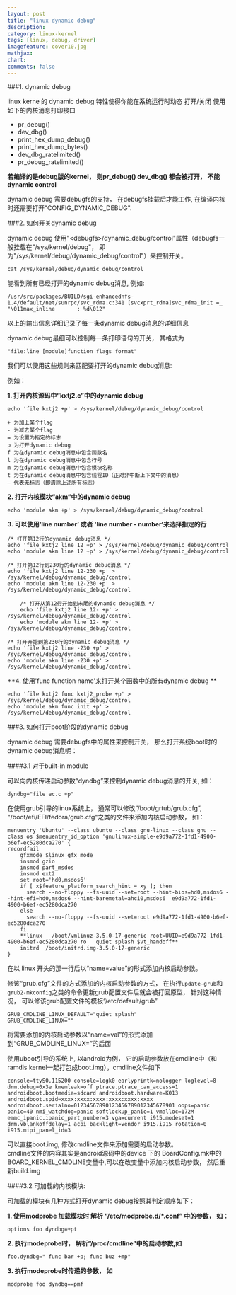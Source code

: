 ```yaml
---
layout: post
title: "linux dynamic debug"
description: 
category: linux-kernel
tags: [linux, debug, driver]
imagefeature: cover10.jpg
mathjax: 
chart:
comments: false
---
```


###1. dynamic debug  
  
linux kerne 的 dynamic debug 特性使得你能在系统运行时动态 打开/关闭 使用如下的内核消息打印接口
  
+ pr_debug()
+ dev_dbg()
+ print_hex_dump_debug()
+ print_hex_dump_bytes()  
+ dev_dbg_ratelimited()
+ pr_debug_ratelimited()

**若编译的是debug版的kernel， 则pr_debug() dev_dbg() 都会被打开， 不能dynamic control**

dynamic debug 需要debugfs的支持， 在debugfs挂载后才能工作, 在编译内核时还需要打开"CONFIG_DYNAMIC_DEBUG".  

###2. 如何开关dynamic debug  
  
dynamic debug 使用"&lt;debugfs&gt;/dynamic_debug/control"属性（debugfs一般挂载在"/sys/kernel/debug"， 即为"/sys/kernel/debug/dynamic_debug/control"）来控制开关。  
  
	cat /sys/kernel/debug/dynamic_debug/control
    
能看到所有已经打开的dynamic debug消息, 例如:  

	/usr/src/packages/BUILD/sgi-enhancednfs-1.4/default/net/sunrpc/svc_rdma.c:341 [svcxprt_rdma]svc_rdma_init =_ "\011max_inline       : %d\012"  
        
以上的输出信息详细记录了每一条dynamic debug消息的详细信息

dynamic debug最细可以控制每一条打印语句的开关， 其格式为

	"file:line [module]function flags format"  

我们可以使用这些规则来匹配要打开的dynamic debug消息:  
  
例如：

**1. 打开内核源码中“kxtj2.c”中的dynamic debug**
  
	echo 'file kxtj2 +p' > /sys/kernel/debug/dynamic_debug/control  
    
    + 为加上某个flag
    - 为减去某个flag
    = 为设置为指定的标志
    p 为打开dynamic debug  
    f 为在dynamic debug消息中包含函数名
    l 为在dynamic debug消息中包含行号  
    m 为在dynamic debug消息中包含模块名称  
    t 为在dynamic debug消息中包含线程ID（正对非中断上下文中的消息）
    — 代表无标志（即清除上述所有标志） 
    
**2. 打开内核模块“akm”中的dynamic debug**
  
	echo 'module akm +p' > /sys/kernel/debug/dynamic_debug/control  
    
**3. 可以使用‘line number’ 或者 'line number - number‘来选择指定的行**  
  
	/* 打开第12行的dynamic debug消息 */
	echo 'file kxtj2 line 12 +p' > /sys/kernel/debug/dynamic_debug/control
	echo 'module akm line 12 +p' > /sys/kernel/debug/dynamic_debug/control
    	
	/* 打开第12行到230行的dynamic debug消息 */
	echo 'file kxtj2 line 12-230 +p' > /sys/kernel/debug/dynamic_debug/control
	echo 'module akm line 12-230 +p' > /sys/kernel/debug/dynamic_debug/control
	
    	/* 打开从第12行开始到末尾的dynamic debug消息 */
    	echo 'file kxtj2 line 12- +p' > /sys/kernel/debug/dynamic_debug/control
    	echo 'module akm line 12- +p' > /sys/kernel/debug/dynamic_debug/control
	
	/* 打开开始到第230行的dynamic debug消息 */
	echo 'file kxtj2 line -230 +p' > /sys/kernel/debug/dynamic_debug/control
	echo 'module akm line -230 +p' > /sys/kernel/debug/dynamic_debug/control
    
    
**4. 使用'func function name'来打开某个函数中的所有dynamic debug  **
  
	echo 'file kxtj2 func kxtj2_probe +p' > /sys/kernel/debug/dynamic_debug/control
	echo 'module akm func init +p' > /sys/kernel/debug/dynamic_debug/control
    
###3. 如何打开boot阶段的dynamic debug  
  
dynamic debug 需要debugfs中的属性来控制开关， 那么打开系统boot时的dynamic debug消息呢：  
  
####3.1 对于built-in module

可以向内核传递启动参数“dyndbg”来控制dynamic debug消息的开关, 如：  

	dyndbg="file ec.c +p"

在使用grub引导的linux系统上， 通常可以修改“/boot/grtub/grub.cfg”, "/boot/efi/EFI/fedora/grub.cfg"之类的文件来添加内核启动参数， 如：  

	menuentry 'Ubuntu' --class ubuntu --class gnu-linux --class gnu --class os $menuentry_id_option 'gnulinux-simple-e9d9a772-1fd1-4900-b6ef-ec5280dca270' {
	recordfail
        gfxmode $linux_gfx_mode
        insmod gzio
        insmod part_msdos
        insmod ext2
        set root='hd0,msdos6'
        if [ x$feature_platform_search_hint = xy ]; then
          search --no-floppy --fs-uuid --set=root --hint-bios=hd0,msdos6 --hint-efi=hd0,msdos6 --hint-baremetal=ahci0,msdos6  e9d9a772-1fd1-4900-b6ef-ec5280dca270
        else
          search --no-floppy --fs-uuid --set=root e9d9a772-1fd1-4900-b6ef-ec5280dca270
        fi
        **linux   /boot/vmlinuz-3.5.0-17-generic root=UUID=e9d9a772-1fd1-4900-b6ef-ec5280dca270 ro   quiet splash $vt_handoff**
        initrd  /boot/initrd.img-3.5.0-17-generic
	}
  
在以 linux 开头的那一行后以“name=value”的形式添加内核启动参数。  
  
修该“grub.cfg”文件的方式添加的内核启动参数的方式， 在执行`update-grub`和`grub2-mkconfig`之类的命令更新grub配置文件后就会被打回原型， 针对这种情况， 可以修该grub配置文件的模板“/etc/default/grub”  

	GRUB_CMDLINE_LINUX_DEFAULT="quiet splash"
	GRUB_CMDLINE_LINUX=""
    
将需要添加的内核启动参数以“name=val”的形式添加到“GRUB_CMDLINE_LINUX=”的后面

使用uboot引导的系统上, 以android为例， 它的启动参数放在cmdline中（和ramdis kernel一起打包成boot.img），cmdline文件如下  

	console=ttyS0,115200 console=logk0 earlyprintk=nologger loglevel=8 drm.debug=0x3e kmemleak=off ptrace.ptrace_can_access=1 androidboot.bootmedia=sdcard androidboot.hardware=K013 androidboot.spid=xxxx:xxxx:xxxx:xxxx:xxxx:xxxx androidboot.serialno=01234567890123456789012345678901 oops=panic panic=40 nmi_watchdog=panic softlockup_panic=1 vmalloc=172M emmc_ipanic.ipanic_part_number=3 vga=current i915.modeset=1 drm.vblankoffdelay=1 acpi_backlight=vendor i915.i915_rotation=0 i915.mipi_panel_id=3

可以直接boot.img, 修改cmdline文件来添加需要的启动参数。  
cmdline文件的内容其实是android源码中的device 下的 BoardConfig.mk中的BOARD_KERNEL_CMDLINE变量中,可以在改变量中添加内核启动参数， 然后重新build.img  
  
####3.2 可加载的内核模块:  
  
可加载的模块有几种方式打开dynamic debug按照其判定顺序如下：  

**1. 使用modprobe 加载模块时 解析 “/etc/modprobe.d/*.conf” 中的参数， 如：**

	options foo dyndbg=+pt  
    
**2. 执行modeprobe时， 解析“/proc/cmdline”中的启动参数,如**

	foo.dyndbg=" func bar +p; func buz +mp"  
    
**3. 执行modeprobe时传递的参数， 如**

	modprobe foo dyndbg==pmf